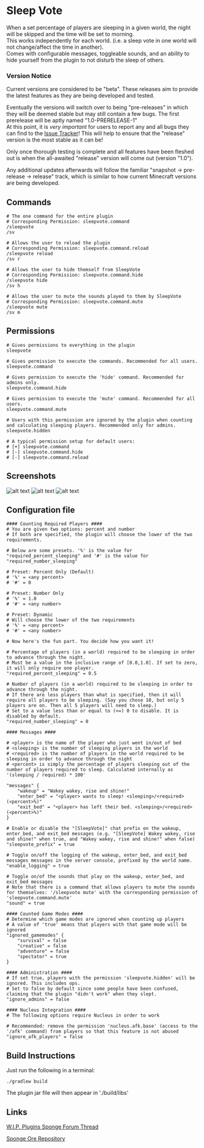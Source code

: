 # Sleep Vote
When a set percentage of players are sleeping in a given world, the night will be skipped and the time will be set to morning.  
This works independently for each world. (i.e. a sleep vote in one world will not change/affect the time in another).  
Comes with configurable messages, toggleable sounds, and an ability to hide yourself from the plugin to not disturb the sleep of others.

### Version Notice
Current versions are considered to be "beta". These releases aim to provide the latest features as they are being developed and tested.

Eventually the versions will switch over to being "pre-releases" in which they will be deemed stable but may still contain a few bugs. The first prerelease will be aptly named "1.0-PRERELEASE-1"  
At this point, it is *very important* for users to report any and all bugs they can find to the [Issue Tracker](https://ore.spongepowered.org/Icohedron/Sleep-Vote/issues)! This will help to ensure that the "release" version is the most stable as it can be!

Only once thorough testing is complete and all features have been fleshed out is when the all-awaited "release" version will come out (version "1.0").

Any additional updates afterwards will follow the familiar "snapshot -> pre-release -> release" track, which is similar to how current Minecraft versions are being developed.

## Commands
```
# The one command for the entire plugin
# Corresponding Permission: sleepvote.command
/sleepvote
/sv

# Allows the user to reload the plugin
# Corresponding Permission: sleepvote.command.reload
/sleepvote reload
/sv r

# Allows the user to hide themself from SleepVote
# Corresponding Permission: sleepvote.command.hide
/sleepvote hide
/sv h

# Allows the user to mute the sounds played to them by SleepVote
# Corresponding Permission: sleepvote.command.mute
/sleepvote mute
/sv m
```

## Permissions
```
# Gives permissions to everything in the plugin
sleepvote

# Gives permission to execute the commands. Recommended for all users.
sleepvote.command

# Gives permission to execute the 'hide' command. Recommended for admins only.
sleepvote.command.hide

# Gives permission to execute the 'mute' command. Recommended for all users.
sleepvote.command.mute

# Users with this permission are ignored by the plugin when counting and calculating sleeping players. Recommended only for admins.
sleepvote.hidden

# A typical permission setup for default users:
# [+] sleepvote.command
# [-] sleepvote.command.hide
# [-] sleepvote.command.reload
```

## Screenshots
![alt text](http://i.imgur.com/sGm5ttn.png)
![alt text](http://i.imgur.com/rmTOGUc.png)
![alt text](http://i.imgur.com/ymdcy4p.png)

## Configuration file
```
#### Counting Required Players ####
# You are given two options: percent and number
# If both are specified, the plugin will choose the lower of the two requirements.

# Below are some presets. '%' is the value for "required_percent_sleeping" and '#' is the value for "required_number_sleeping"

# Preset: Percent Only (Default)
# '%' = <any percent>
# '#' = 0

# Preset: Number Only
# '%' = 1.0
# '#' = <any number>

# Preset: Dynamic
# Will choose the lower of the two requirements
# '%' = <any percent>
# '#' = <any number>

# Now here's the fun part. You decide how you want it!

# Percentage of players (in a world) required to be sleeping in order to advance through the night.
# Must be a value in the inclusive range of [0.0,1.0]. If set to zero, it will only require one player.
"required_percent_sleeping" = 0.5

# Number of players (in a world) required to be sleeping in order to advance through the night.
# If there are less players than what is specified, then it will require all players to be sleeping. (Say you chose 10, but only 5 players are on. Then all 5 players will need to sleep.)
# Set to a value less than or equal to (<=) 0 to disable. It is disabled by default.
"required_number_sleeping" = 0

#### Messages ####

# <player> is the name of the player who just went in/out of bed
# <sleeping> is the number of sleeping players in the world
# <required> is the number of players in the world required to be sleeping in order to advance through the night
# <percent> is simply the percentage of players sleeping out of the number of players required to sleep. Calculated internally as '(sleeping / required) * 100'

"messages" {
    "wakeup" = "Wakey wakey, rise and shine!"
    "enter_bed" = "<player> wants to sleep! <sleeping>/<required> (<percent>%)"
    "exit_bed" = "<player> has left their bed. <sleeping>/<required> (<percent>%)"
}

# Enable or disable the "[SleepVote]" chat prefix on the wakeup, enter_bed, and exit_bed messages (e.g. "[SleepVote] Wakey wakey, rise and shine!" when true, and "Wakey wakey, rise and shine!" when false)
"sleepvote_prefix" = true

# Toggle on/off the logging of the wakeup, enter_bed, and exit_bed messages messages in the server console, prefixed by the world name.
"enable_logging" = true

# Toggle on/of the sounds that play on the wakeup, enter_bed, and exit_bed messages
# Note that there is a command that allows players to mute the sounds for themselves: '/sleepvote mute' with the corresponding permission of 'sleepvote.command.mute'
"sound" = true

#### Counted Game Modes ####
# Determine which game modes are ignored when counting up players
# A value of 'true' means that players with that game mode will be ignored
"ignored_gamemodes" {
    "survival" = false
    "creative" = false
    "adventure" = false
    "spectator" = true
}

#### Administration ####
# If set true, players with the permission 'sleepvote.hidden' will be ignored. This includes ops.
# Set to false by default since some people have been confused, claiming that the plugin "didn't work" when they slept.
"ignore_admins" = false

#### Nucleus Integration ####
# The following options require Nucleus in order to work

# Recommended: remove the permission 'nucleus.afk.base' (access to the '/afk' command) from players so that this feature is not abused
"ignore_afk_players" = false
```

## Build Instructions
Just run the following in a terminal:
```
./gradlew build
```
The plugin jar file will then appear in './build/libs'

## Links
[W.I.P. Plugins Sponge Forum Thread](https://forums.spongepowered.org/t/sleep-vote-v0-4-0/18289)

[Sponge Ore Repository](https://ore.spongepowered.org/Icohedron/Sleep-Vote)
